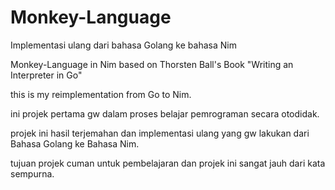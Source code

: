 # Monkey-Language
Implementasi ulang dari bahasa Golang ke bahasa Nim

Monkey-Language in Nim based on Thorsten Ball's Book "Writing an Interpreter in Go"

this is my reimplementation from Go to Nim.

ini projek pertama gw dalam proses belajar pemrograman secara otodidak.

projek ini hasil terjemahan dan implementasi ulang yang gw lakukan dari Bahasa Golang ke Bahasa Nim.

tujuan projek cuman untuk pembelajaran dan projek ini sangat jauh dari kata sempurna.
